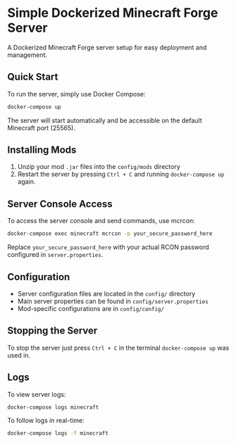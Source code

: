 # Simple Dockerized Minecraft Forge Server

A Dockerized Minecraft Forge server setup for easy deployment and management.

## Quick Start

To run the server, simply use Docker Compose:

```bash
docker-compose up
```

The server will start automatically and be accessible on the default Minecraft port (25565).

## Installing Mods

1. Unzip your mod `.jar` files into the `config/mods` directory
2. Restart the server by pressing `Ctrl + C` and running `docker-compose up` again.

## Server Console Access

To access the server console and send commands, use mcrcon:

```bash
docker-compose exec minecraft mcrcon -p your_secure_password_here
```

Replace `your_secure_password_here` with your actual RCON password configured in `server.properties`.

## Configuration

- Server configuration files are located in the `config/` directory
- Main server properties can be found in `config/server.properties`
- Mod-specific configurations are in `config/config/`

## Stopping the Server

To stop the server just press `Ctrl + C` in the terminal `docker-compose up` was used in.

## Logs

To view server logs:

```bash
docker-compose logs minecraft
```

To follow logs in real-time:

```bash
docker-compose logs -f minecraft
```